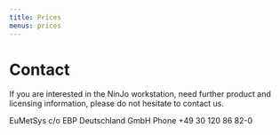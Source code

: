 ```yaml
---
title: Prices
menus: prices
---
```


# Contact

If you are interested in the NinJo workstation, need further product and licensing information, please do not hesitate to contact us.

EuMetSys c/o EBP Deutschland GmbH
Phone +49 30 120 86 82-0 
